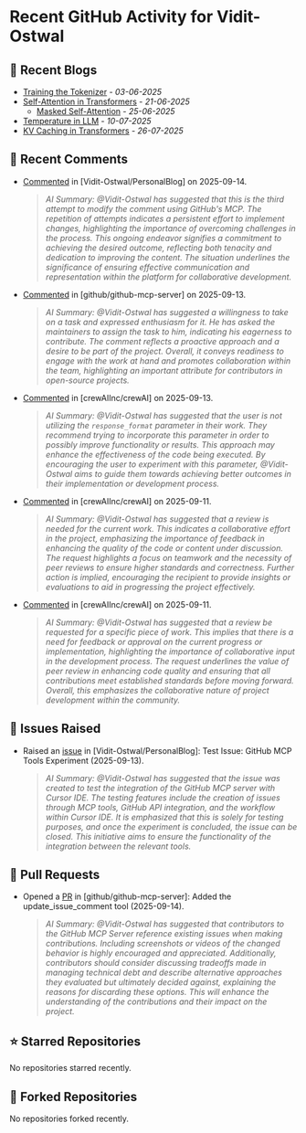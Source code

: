# Recent GitHub Activity for Vidit-Ostwal

## 📝 Recent Blogs
- [Training the Tokenizer](https://www.notion.so/207e478805d48090b34fcc5c8e8c3c01?v=207e478805d480cfac6c000ca3c80482) - *03-06-2025*
- [Self-Attention in Transformers](https://www.notion.so/viditostwal/Self-Attention-in-Transformers-216e478805d48005b515fac90e1d76e0) - *21-06-2025*
  - [Masked Self-Attention](https://www.notion.so/viditostwal/Self-Attention-in-Transformers-216e478805d48005b515fac90e1d76e0) - *25-06-2025*
- [Temperature in LLM](https://open.substack.com/pub/viditostwal/p/how-does-temperature-changes-the?r=m52qu&utm_campaign=post&utm_medium=web&showWelcomeOnShare=false) - *10-07-2025*
- [KV Caching in Transformers](https://open.substack.com/pub/viditostwal/p/kv-key-value-cache-in-transformers?r=m52qu&utm_campaign=post&utm_medium=web&showWelcomeOnShare=false) - *26-07-2025*
## 💬 Recent Comments
- [Commented](https://github.com/Vidit-Ostwal/PersonalBlog/issues/1#issuecomment-3289157838) in [Vidit-Ostwal/PersonalBlog] on 2025-09-14.
  > *AI Summary: @Vidit-Ostwal has suggested that this is the third attempt to modify the comment using GitHub's MCP. The repetition of attempts indicates a persistent effort to implement changes, highlighting the importance of overcoming challenges in the process. This ongoing endeavor signifies a commitment to achieving the desired outcome, reflecting both tenacity and dedication to improving the content. The situation underlines the significance of ensuring effective communication and representation within the platform for collaborative development.*
- [Commented](https://github.com/github/github-mcp-server/issues/1083#issuecomment-3288814677) in [github/github-mcp-server] on 2025-09-13.
  > *AI Summary: @Vidit-Ostwal has suggested a willingness to take on a task and expressed enthusiasm for it. He has asked the maintainers to assign the task to him, indicating his eagerness to contribute. The comment reflects a proactive approach and a desire to be part of the project. Overall, it conveys readiness to engage with the work at hand and promotes collaboration within the team, highlighting an important attribute for contributors in open-source projects.*
- [Commented](https://github.com/crewAIInc/crewAI/issues/3480#issuecomment-3287600149) in [crewAIInc/crewAI] on 2025-09-13.
  > *AI Summary: @Vidit-Ostwal has suggested that the user is not utilizing the `response_format` parameter in their work. They recommend trying to incorporate this parameter in order to possibly improve functionality or results. This approach may enhance the effectiveness of the code being executed. By encouraging the user to experiment with this parameter, @Vidit-Ostwal aims to guide them towards achieving better outcomes in their implementation or development process.*
- [Commented](https://github.com/crewAIInc/crewAI/pull/3390#issuecomment-3278183875) in [crewAIInc/crewAI] on 2025-09-11.
  > *AI Summary: @Vidit-Ostwal has suggested that a review is needed for the current work. This indicates a collaborative effort in the project, emphasizing the importance of feedback in enhancing the quality of the code or content under discussion. The request highlights a focus on teamwork and the necessity of peer reviews to ensure higher standards and correctness. Further action is implied, encouraging the recipient to provide insights or evaluations to aid in progressing the project effectively.*
- [Commented](https://github.com/crewAIInc/crewAI/pull/3475#issuecomment-3278172860) in [crewAIInc/crewAI] on 2025-09-11.
  > *AI Summary: @Vidit-Ostwal has suggested that a review be requested for a specific piece of work. This implies that there is a need for feedback or approval on the current progress or implementation, highlighting the importance of collaborative input in the development process. The request underlines the value of peer review in enhancing code quality and ensuring that all contributions meet established standards before moving forward. Overall, this emphasizes the collaborative nature of project development within the community.*

## 🐛 Issues Raised
- Raised an [issue](https://github.com/Vidit-Ostwal/PersonalBlog/issues/1) in [Vidit-Ostwal/PersonalBlog]: Test Issue: GitHub MCP Tools Experiment (2025-09-13).
  > *AI Summary: @Vidit-Ostwal has suggested that the issue was created to test the integration of the GitHub MCP server with Cursor IDE. The testing features include the creation of issues through MCP tools, GitHub API integration, and the workflow within Cursor IDE. It is emphasized that this is solely for testing purposes, and once the experiment is concluded, the issue can be closed. This initiative aims to ensure the functionality of the integration between the relevant tools.*

## 🚀 Pull Requests
- Opened a [PR](https://github.com/github/github-mcp-server/pull/1087) in [github/github-mcp-server]: Added the update_issue_comment tool (2025-09-14).
  > *AI Summary: @Vidit-Ostwal has suggested that contributors to the GitHub MCP Server reference existing issues when making contributions. Including screenshots or videos of the changed behavior is highly encouraged and appreciated. Additionally, contributors should consider discussing tradeoffs made in managing technical debt and describe alternative approaches they evaluated but ultimately decided against, explaining the reasons for discarding these options. This will enhance the understanding of the contributions and their impact on the project.*

## ⭐ Starred Repositories
No repositories starred recently.

## 🍴 Forked Repositories
No repositories forked recently.
